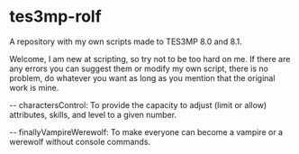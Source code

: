 # tes3mp-rolf
A repository with my own scripts made to TES3MP 8.0 and 8.1.

Welcome, I am new at scripting, so try not to be too hard on me. If there are any errors you can suggest them or modify my own script, there is no problem,
do whatever you want as long as you mention that the original work is mine.

-- charactersControl: To provide the capacity to adjust (limit or allow) attributes, skills, and level to a given number.

-- finallyVampireWerewolf: To make everyone can become a vampire or a werewolf without console commands.
